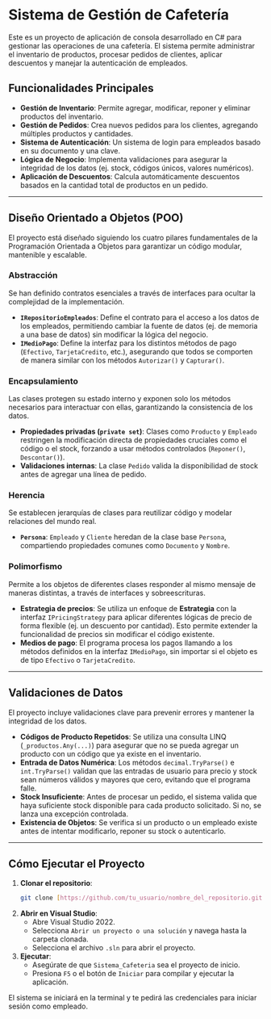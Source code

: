 #  Sistema de Gestión de Cafetería

Este es un proyecto de aplicación de consola desarrollado en C# para gestionar las operaciones de una cafetería. El sistema permite administrar el inventario de productos, procesar pedidos de clientes, aplicar descuentos y manejar la autenticación de empleados.

##  Funcionalidades Principales

* **Gestión de Inventario**: Permite agregar, modificar, reponer y eliminar productos del inventario.
* **Gestión de Pedidos**: Crea nuevos pedidos para los clientes, agregando múltiples productos y cantidades.
* **Sistema de Autenticación**: Un sistema de login para empleados basado en su documento y una clave.
* **Lógica de Negocio**: Implementa validaciones para asegurar la integridad de los datos (ej. stock, códigos únicos, valores numéricos).
* **Aplicación de Descuentos**: Calcula automáticamente descuentos basados en la cantidad total de productos en un pedido.

---

##  Diseño Orientado a Objetos (POO)

El proyecto está diseñado siguiendo los cuatro pilares fundamentales de la Programación Orientada a Objetos para garantizar un código modular, mantenible y escalable.

### **Abstracción**

Se han definido contratos esenciales a través de interfaces para ocultar la complejidad de la implementación.

* **`IRepositorioEmpleados`**: Define el contrato para el acceso a los datos de los empleados, permitiendo cambiar la fuente de datos (ej. de memoria a una base de datos) sin modificar la lógica del negocio.
* **`IMedioPago`**: Define la interfaz para los distintos métodos de pago (`Efectivo`, `TarjetaCredito`, etc.), asegurando que todos se comporten de manera similar con los métodos `Autorizar()` y `Capturar()`.

### **Encapsulamiento**

Las clases protegen su estado interno y exponen solo los métodos necesarios para interactuar con ellas, garantizando la consistencia de los datos.

* **Propiedades privadas (`private set`)**: Clases como `Producto` y `Empleado` restringen la modificación directa de propiedades cruciales como el código o el stock, forzando a usar métodos controlados (`Reponer()`, `Descontar()`).
* **Validaciones internas**: La clase `Pedido` valida la disponibilidad de stock antes de agregar una línea de pedido.

### **Herencia**

Se establecen jerarquías de clases para reutilizar código y modelar relaciones del mundo real.

* **`Persona`**: `Empleado` y `Cliente` heredan de la clase base `Persona`, compartiendo propiedades comunes como `Documento` y `Nombre`.

### **Polimorfismo**

Permite a los objetos de diferentes clases responder al mismo mensaje de maneras distintas, a través de interfaces y sobreescrituras.

* **Estrategia de precios**: Se utiliza un enfoque de **Estrategia** con la interfaz `IPricingStrategy` para aplicar diferentes lógicas de precio de forma flexible (ej. un descuento por cantidad). Esto permite extender la funcionalidad de precios sin modificar el código existente.
* **Medios de pago**: El programa procesa los pagos llamando a los métodos definidos en la interfaz `IMedioPago`, sin importar si el objeto es de tipo `Efectivo` o `TarjetaCredito`.

---

##  Validaciones de Datos

El proyecto incluye validaciones clave para prevenir errores y mantener la integridad de los datos.

* **Códigos de Producto Repetidos**: Se utiliza una consulta LINQ (`_productos.Any(...)`) para asegurar que no se pueda agregar un producto con un código que ya existe en el inventario.
* **Entrada de Datos Numérica**: Los métodos `decimal.TryParse()` e `int.TryParse()` validan que las entradas de usuario para precio y stock sean números válidos y mayores que cero, evitando que el programa falle.
* **Stock Insuficiente**: Antes de procesar un pedido, el sistema valida que haya suficiente stock disponible para cada producto solicitado. Si no, se lanza una excepción controlada.
* **Existencia de Objetos**: Se verifica si un producto o un empleado existe antes de intentar modificarlo, reponer su stock o autenticarlo.

---

##  Cómo Ejecutar el Proyecto

1.  **Clonar el repositorio**:
    ```bash
    git clone [https://github.com/tu_usuario/nombre_del_repositorio.git](https://github.com/tu_usuario/nombre_del_repositorio.git)
    ```
2.  **Abrir en Visual Studio**:
    * Abre Visual Studio 2022.
    * Selecciona `Abrir un proyecto o una solución` y navega hasta la carpeta clonada.
    * Selecciona el archivo `.sln` para abrir el proyecto.
3.  **Ejecutar**:
    * Asegúrate de que `Sistema_Cafeteria` sea el proyecto de inicio.
    * Presiona `F5` o el botón de `Iniciar` para compilar y ejecutar la aplicación.

El sistema se iniciará en la terminal y te pedirá las credenciales para iniciar sesión como empleado.

